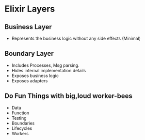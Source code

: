 # Elixir Layers

## Business Layer

- Represents the business logic without any side effects (Minimal)

## Boundary Layer

- Includes Processes, Msg parsing.
- Hides internal implementation details
- Exposes business logic
- Exposes adapters

## Do Fun Things with big,loud worker-bees 

- Data
- Function
- Testing
- Boundaries
- Lifecycles 
- Workers
